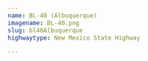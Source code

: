```yaml
---
name: BL-40 (Albuquerque)
imagename: BL-40.png
slug: bl40Albuquerque
highwaytype: New Mexico State Highway

---
```

